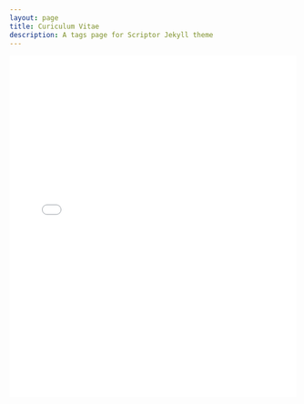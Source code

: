 ```yaml
---
layout: page
title: Curiculum Vitae
description: A tags page for Scriptor Jekyll theme
---
```


<embed src="images/Kurtis Gilliat CV.pdf" type="application/pdf" width="100%" height="600px" />